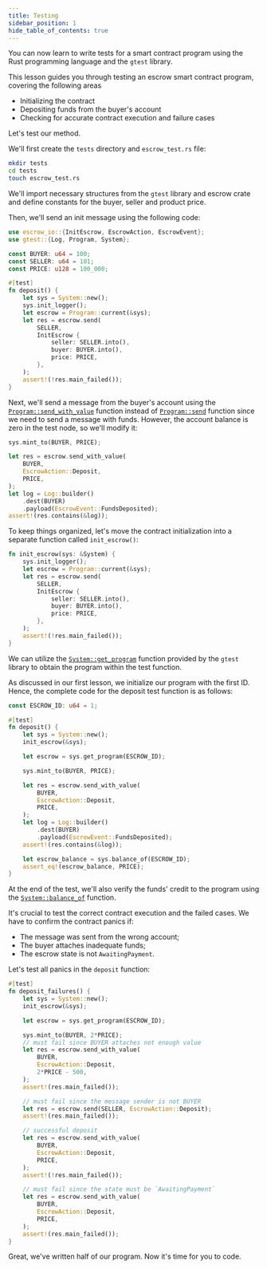 ```yaml
---
title: Testing
sidebar_position: 1
hide_table_of_contents: true
---
```


You can now learn to write tests for a smart contract program using the Rust programming language and the `gtest` library.

This lesson guides you through testing an escrow smart contract program, covering the following areas
- Initializing the contract
- Depositing funds from the buyer's account
- Checking for accurate contract execution and failure cases

Let's test our method. 

We'll first create the `tests` directory and `escrow_test.rs` file:

```bash
mkdir tests
cd tests
touch escrow_test.rs
```

We'll import necessary structures from the `gtest` library and escrow crate and define constants for the buyer, seller and product price. 

Then, we'll send an init message using the following code:

```rust title="tests/escrow_test.rs"
use escrow_io::{InitEscrow, EscrowAction, EscrowEvent};
use gtest::{Log, Program, System};

const BUYER: u64 = 100;
const SELLER: u64 = 101;
const PRICE: u128 = 100_000;

#[test]
fn deposit() {
    let sys = System::new();
    sys.init_logger();
    let escrow = Program::current(&sys);
    let res = escrow.send(
        SELLER,
        InitEscrow {
            seller: SELLER.into(),
            buyer: BUYER.into(),
            price: PRICE,
        },
    );
    assert!(!res.main_failed());
}
```

Next, we'll send a message from the buyer's account using the
[`Program::send_with_value`](https://docs.gear.rs/gtest/struct.Program.html#method.send_with_value) function instead of [`Program::send`](https://docs.gear.rs/gtest/struct.Program.html#method.send) function since we need to send a message with funds. However, the account balance is zero in the test node, so we'll modify it:

```rust title="tests/escrow_test.rs"
sys.mint_to(BUYER, PRICE);

let res = escrow.send_with_value(
    BUYER,
    EscrowAction::Deposit,
    PRICE,
);
let log = Log::builder()
    .dest(BUYER)
    .payload(EscrowEvent::FundsDeposited);
assert!(res.contains(&log));
```

To keep things organized, let's move the contract initialization into a separate function called `init_escrow()`:

```rust title="tests/escrow_test.rs"
fn init_escrow(sys: &System) {
    sys.init_logger();
    let escrow = Program::current(&sys);
    let res = escrow.send(
        SELLER,
        InitEscrow {
            seller: SELLER.into(),
            buyer: BUYER.into(),
            price: PRICE,
        },
    );
    assert!(!res.main_failed());
}
```

We can utilize the [`System::get_program`](https://docs.gear.rs/gtest/struct.System.html#method.get_program) function provided by the `gtest` library to obtain the program within the test function.

As discussed in our first lesson, we initialize our program with the first ID. Hence, the complete code for the deposit test function is as follows:

```rust title="tests/escrow_test.rs"
const ESCROW_ID: u64 = 1;

#[test]
fn deposit() {
    let sys = System::new();
    init_escrow(&sys);

    let escrow = sys.get_program(ESCROW_ID);

    sys.mint_to(BUYER, PRICE);

    let res = escrow.send_with_value(
        BUYER,
        EscrowAction::Deposit,
        PRICE,
    );
    let log = Log::builder()
        .dest(BUYER)
        .payload(EscrowEvent::FundsDeposited);
    assert!(res.contains(&log));

    let escrow_balance = sys.balance_of(ESCROW_ID);
    assert_eq!(escrow_balance, PRICE);
}
```

At the end of the test, we'll also verify the funds' credit to the program using the [`System::balance_of`](https://docs.gear.rs/gtest/struct.System.html#method.balance_of) function.

It's crucial to test the correct contract execution and the failed cases. We have to confirm the contract panics if:

- The message was sent from the wrong account;
- The buyer attaches inadequate funds;
- The escrow state is not `AwaitingPayment`.

Let's test all panics in the `deposit` function:

```rust title="tests/escrow_test.rs"
#[test]
fn deposit_failures() {
    let sys = System::new();
    init_escrow(&sys);

    let escrow = sys.get_program(ESCROW_ID);

    sys.mint_to(BUYER, 2*PRICE);
    // must fail since BUYER attaches not enough value
    let res = escrow.send_with_value(
        BUYER,
        EscrowAction::Deposit,
        2*PRICE - 500,
    );
    assert!(res.main_failed());

    // must fail since the message sender is not BUYER
    let res = escrow.send(SELLER, EscrowAction::Deposit);
    assert!(res.main_failed());

    // successful deposit
    let res = escrow.send_with_value(
        BUYER,
        EscrowAction::Deposit,
        PRICE,
    );
    assert!(!res.main_failed());

    // must fail since the state must be `AwaitingPayment`
    let res = escrow.send_with_value(
        BUYER,
        EscrowAction::Deposit,
        PRICE,
    );
    assert!(res.main_failed());
}
```

Great, we've written half of our program. Now it's time for you to code.

